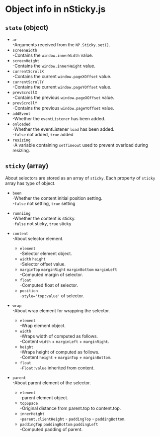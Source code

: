 # Object info in nSticky.js
## `state` (object)
* `ar`  
-Arguments received from the `NP.Sticky.set()`.
* `screenWidth`  
-Contains the `window.innerWidth` value.
* `screenHeight`  
-Contains the `window.innerHeight` value.
* `currentScrollX`  
-Contains the current `window.pageXOffset` value.
* `currentScrollY`  
-Contains the current `window.pageYOffset` value.
* `prevScrollX`  
-Contains the previous `window.pageXOffset` value.
* `prevScrollY`  
-Contains the previous `window.pageYOffset` value.
* `addEvent`  
-Whether the `eventListener` has been added.  
* `onloaded`  
-Whether the eventListener `load` has been added.  
-`false` not added, `true` added
* `resizing`  
-A variable containing `setTimeout` used to prevent overload during resizing.

## `sticky` (array)
About selectors are stored as an array of `sticky`.
Each property of `sticky` array has type of object.
* `been`  
-Whether the content initial position setting.  
-`false` not setting, `true` setting
* `runniing`  
-Whether the content is sticky.  
-`false` not sticky, `true` sticky

* `content`  
-About selector element.
  * `element`  
    -Selector element object.
  * `width` `height`  
    -Selector offset value.
  * `marginTop` `marginRight` `marginBottom` `marginLeft`  
    -Computed margin of selector.
  * `float`  
    -Computed float of selector.
  * `position`  
    -`style='top:value'` of selector.
* `wrap`  
-About wrap element for wrapping the selector.
  * `element`  
    -Wrap element object.
  * `width`  
    -Wraps width of computed as follows.  
    -Content `width` + `marginLeft` + `marginRight`.
  * `height`  
    -Wraps height of computed as follows.  
    -Content `height` + `marginTop` + `marginBottom`.
  * `float`  
    -`Float:value` inherited from content.
* `parent`  
-About parent element of the selector.
  * `element`  
    -parent element object.
  * `topSpace`  
    -Original distance from parent.top to content.top.
  * `innerHeight`  
    -`parent.clientHeight` - `paddingTop` - `paddingBottom`.
  * `paddingTop` `paddingBottom` `paddingLeft`  
    -Computed padding of parent.
